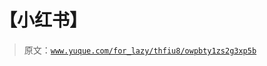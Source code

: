 # 【小红书】

> 原文：[`www.yuque.com/for_lazy/thfiu8/owpbty1zs2g3xp5b`](https://www.yuque.com/for_lazy/thfiu8/owpbty1zs2g3xp5b)



